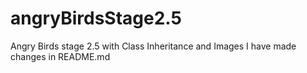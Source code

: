# angryBirdsStage2.5
Angry Birds stage 2.5 with Class Inheritance and Images
I have made changes in README.md